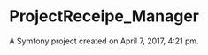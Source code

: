ProjectReceipe_Manager
======================

A Symfony project created on April 7, 2017, 4:21 pm.
